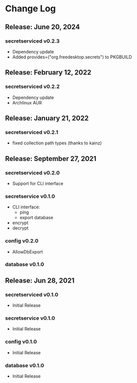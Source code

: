 # Change Log

## Release: June 20, 2024

### secretserviced v0.2.3

- Dependency update
- Added provides=("org.freedesktop.secrets") to PKGBUILD

## Release: February 12, 2022

### secretserviced v0.2.2

- Dependency update
- Archlinux AUR

## Release: January 21, 2022

### secretserviced v0.2.1

- fixed collection path types (thanks to kainz)

## Release: September 27, 2021

### secretserviced v0.2.0

- Support for CLI interface

### secretservice v0.1.0

- CLI interface:
  - ping
  - export database
- encrypt
- decrypt

### config v0.2.0

- AllowDbExport

### database v0.1.0

## Release: Jun 28, 2021

### secretserviced v0.1.0

- Initial Release

### secretservice v0.1.0

- Initial Release

### config v0.1.0

- Initial Release

### database v0.1.0

- Initial Release
